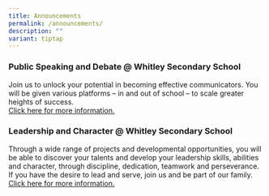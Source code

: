 ```yaml
---
title: Announcements
permalink: /announcements/
description: ""
variant: tiptap
---
```

<h3><strong>Public Speaking and Debate @ Whitley Secondary School</strong></h3>
<p>Join us to unlock your potential in becoming effective communicators.
You will be given various platforms – in and out of school – to scale greater
heights of success.
<br><a href="https://www.whitleysec.moe.edu.sg/useful-links/direct-school-admission/public-speaking-and-debate/" rel="noopener noreferrer nofollow" target="_blank">Click here for more information.</a>
</p>
<h3><strong>Leadership and Character @ Whitley Secondary School</strong></h3>
<p>Through a wide range of projects and developmental opportunities, you
will be able to discover your talents and develop your leadership skills,
abilities and character, through discipline, dedication, teamwork and perseverance.
If you have the desire to lead and serve, join us and be part of our family.
<br><a href="https://www.whitleysec.moe.edu.sg/useful-links/direct-school-admission/leadership-and-character-at-whitley-secondary-school/" rel="noopener noreferrer nofollow" target="_blank">Click here for more information.</a>
</p>
<p></p>